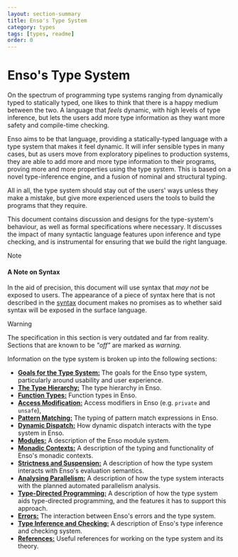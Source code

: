 ```yaml
---
layout: section-summary
title: Enso's Type System
category: types
tags: [types, readme]
order: 0
---
```


# Enso's Type System

On the spectrum of programming type systems ranging from dynamically typed to
statically typed, one likes to think that there is a happy medium between the
two. A language that _feels_ dynamic, with high levels of type inference, but
lets the users add more type information as they want more safety and
compile-time checking.

Enso aims to be that language, providing a statically-typed language with a type
system that makes it feel dynamic. It will infer sensible types in many cases,
but as users move from exploratory pipelines to production systems, they are
able to add more and more type information to their programs, proving more and
more properties using the type system. This is based on a novel type-inference
engine, and a fusion of nominal and structural typing.

All in all, the type system should stay out of the users' ways unless they make
a mistake, but give more experienced users the tools to build the programs that
they require.

This document contains discussion and designs for the type-system's behaviour,
as well as formal specifications where necessary. It discusses the impact of
many syntactic language features upon inference and type checking, and is
instrumental for ensuring that we build the right language.

> [!NOTE]
> #### A Note on Syntax
>
> In the aid of precision, this document will use syntax that _may not_ be
> exposed to users. The appearance of a piece of syntax here that is not
> described in the [syntax](../syntax/README.md) document makes no promises as
> to whether said syntax will be exposed in the surface language.

> [!WARNING]
> The specification in this section is very outdated and far from
> reality. Sections that are known to be _"off"_ are marked as
> _warning_.

Information on the type system is broken up into the following sections:

- [**Goals for the Type System:**](./goals.md) The goals for the Enso type
  system, particularly around usability and user experience.
- [**The Type Hierarchy:**](./hierarchy.md) The type hierarchy in Enso.
- [**Function Types:**](./function-types.md) Function types in Enso.
- [**Access Modification:**](./access-modifiers.md) Access modifiers in Enso
  (e.g. `private` and `unsafe`),
- [**Pattern Matching:**](./pattern-matching.md) The typing of pattern match
  expressions in Enso.
- [**Dynamic Dispatch:**](./dynamic-dispatch.md) How dynamic dispatch interacts
  with the type system in Enso.
- [**Modules:**](./modules.md) A description of the Enso module system.
- [**Monadic Contexts:**](./contexts.md) A description of the typing and
  functionality of Enso's monadic contexts.
- [**Strictness and Suspension:**](./evaluation.md) A description of how the
  type system interacts with Enso's evaluation semantics.
- [**Analysing Parallelism:**](./parallelism.md) A description of how the type
  system interacts with the planned automated parallelism analysis.
- [**Type-Directed Programming:**](./type-directed-programming.md) A description
  of how the type system aids type-directed programming, and the features it has
  to support this approach.
- [**Errors:**](./errors.md) The interaction between Enso's errors and the type
  system.
- [**Type Inference and Checking:**](./inference-and-checking.md) A description
  of Enso's type inference and checking system.
- [**References:**](./references.md) Useful references for working on the type
  system and its theory.
